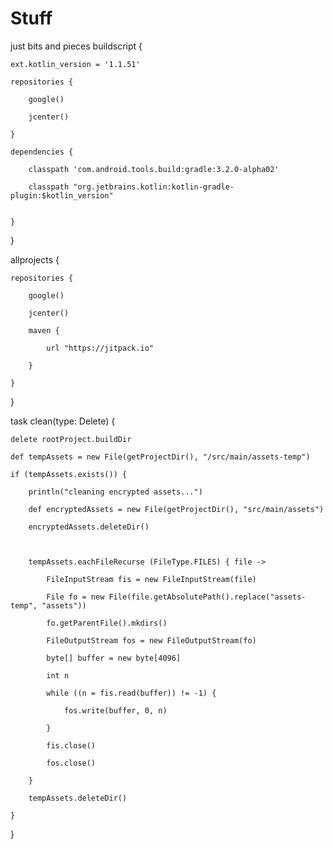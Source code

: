 # Stuff
just bits and pieces 
buildscript {

    ext.kotlin_version = '1.1.51'

    repositories {

        google()

        jcenter()

    }

    dependencies {

        classpath 'com.android.tools.build:gradle:3.2.0-alpha02'

        classpath "org.jetbrains.kotlin:kotlin-gradle-plugin:$kotlin_version"

      
    }

}



allprojects {

    repositories {

		google()

        jcenter()

        maven {

            url "https://jitpack.io"

        }

    }

}



task clean(type: Delete) {

    delete rootProject.buildDir

    def tempAssets = new File(getProjectDir(), "/src/main/assets-temp")

    if (tempAssets.exists()) {

        println("cleaning encrypted assets...")

        def encryptedAssets = new File(getProjectDir(), "src/main/assets")

        encryptedAssets.deleteDir()



        tempAssets.eachFileRecurse (FileType.FILES) { file ->

            FileInputStream fis = new FileInputStream(file)

            File fo = new File(file.getAbsolutePath().replace("assets-temp", "assets"))

            fo.getParentFile().mkdirs()

            FileOutputStream fos = new FileOutputStream(fo)

            byte[] buffer = new byte[4096]

            int n

            while ((n = fis.read(buffer)) != -1) {

                fos.write(buffer, 0, n)

            }

            fis.close()

            fos.close()

        }

        tempAssets.deleteDir()

    }

}
